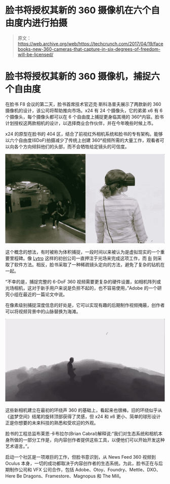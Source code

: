 # 脸书将授权其新的 360 摄像机在六个自由度内进行拍摄 

> 原文：<https://web.archive.org/web/https://techcrunch.com/2017/04/19/facebooks-new-360-cameras-that-capture-in-six-degrees-of-freedom-will-be-licensed/>

# 脸书将授权其新的 360 摄像机，捕捉六个自由度

在脸书 F8 会议的第二天，脸书首席技术官迈克·斯科洛普夫展示了两款新的 360 摄像机的设计，该公司将帮助推向市场。x24 有 24 个摄像头，它的弟弟 x6 有 6 个摄像头，每个摄像头都可以在 6 个自由度上捕捉更身临其境的 360°内容。脸书计划授权这两款相机的设计，以选择商业合作伙伴，并在今年晚些时候上市。

x24 的原型在脸书的 404 区，结合了前视红外相机系统和脸书的专有架构。能够以六个自由度(6DoF)拍摄减少了传统上创建 360°视频所需的大量工作，观看者可以向各个方向倾斜他们的头部，而不会牺牲给定镜头的可信度。

![](img/cef9ff880e4f0fbb1034b98e18dedb52.png)

这个概念的想法，有时被称为体积捕捉，一段时间以来被认为是虚拟现实的一个重要里程碑。像 [Lytro](https://web.archive.org/web/20221013005451/https://beta.techcrunch.com/2017/02/15/lytro-pursues-360-degree-video-and-cinematic-tools-with-60m-series-d/) 这样的初创公司一直押注于光场来完成这项工作，而 [8i](https://web.archive.org/web/20221013005451/https://beta.techcrunch.com/2015/10/14/8i-raises-13-5m-to-chase-the-human-side-of-virtual-reality/) 则采取了软件方法。相反，脸书采取了一种稀疏镜头定向的方法，避免了复杂的钻机在一起。

“不幸的是，捕捉完整的 6-DoF 360 视频需要更复杂的硬件设置，如相机阵列或光场相机，这对于新手用户来说是负担不起的，也不容易使用，”Adobe 的一个研究小组在最近的一篇论文中说。

在像素级别捕捉深度信息的好处是，它可以实现有趣的后期制作视频掩蔽，创作者可以将视频背景中的山脉替换为海滩。

![](img/6d7225cb011b05b633aff025f3ac013a.png)

这些新相机建立在最初的环绕声 360 的基础上，看起来也很棒。旧的环绕似乎从《盗梦空间》结尾的旋转顶部获得了灵感，但 x24 和 x6 更小、简单的球形设计正是你想要的未来科技的熟悉和受欢迎的外观。

脸书的工程总监布莱恩·卡布拉尔(Brian Cabral)解释说:“我们对生态系统和相机本身所做的一部分工作是，向内容创作者提供这些工具，以便他们可以开始开发这种艺术语言。”。

启动一个社区是一项艰巨的工作，但脸书意识到，从 News Feed 360 视频到 Oculus 本身，一切的成功都取决于内容创作者的生态系统。为此，脸书正在与后期制作公司和 VFX 公司合作，包括 Adobe、Otoy、Foundry、Mettle、DXO、Here Be Dragons、Framestore、Magnopus 和 The Mill。